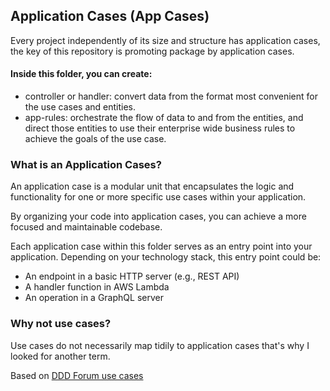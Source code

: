 ## Application Cases (App Cases)
Every project independently of its size and structure has application cases, the key of this repository is promoting package by application cases.

#### Inside this folder, you can create:
- controller or handler: convert data from the format most convenient for the use cases and entities.
- app-rules: orchestrate the flow of data to and from the entities, and direct those entities to use their enterprise wide business rules to achieve the goals of the use case.

### What is an Application Cases?

An application case is a modular unit that encapsulates the logic and functionality for one or more specific use cases within your application.

By organizing your code into application cases, you can achieve a more focused and maintainable codebase.

Each application case within this folder serves as an entry point into your application. Depending on your technology stack, this entry point could be:

* An endpoint in a basic HTTP server (e.g., REST API)
* A handler function in AWS Lambda
* An operation in a GraphQL server

### Why not use cases?
Use cases do not necessarily map tidily to application cases that's why I looked for another term.

Based on [DDD Forum use cases](https://github.com/stemmlerjs/ddd-forum/tree/master/src/modules/users/useCases)
